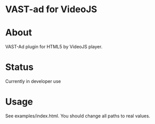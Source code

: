 VAST-ad for VideoJS
=====================

# About
VAST-Ad plugin for HTML5 by VideoJS player.

# Status
Currently in developer use

# Usage
See examples/index.html. You should change all paths to real values.


